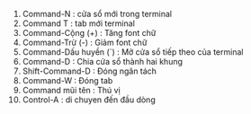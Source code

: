 1. Command-N : cửa sổ mới trong terminal
2. Command T : tab mới terminal
3. Command-Cộng (+) : Tăng font chữ
4. Command-Trừ (-) : Giảm font chữ
5. Command-Dấu huyền (`) : Mở cửa sổ tiếp theo của terminal
6. Command-D : Chia cửa sổ thành hai khung
7. Shift-Command-D : Đóng ngăn tách
8. Command-W : Đóng tab
9. Command mũi tên : Thú vị
10. Control-A : di chuyen đến đầu dòng
